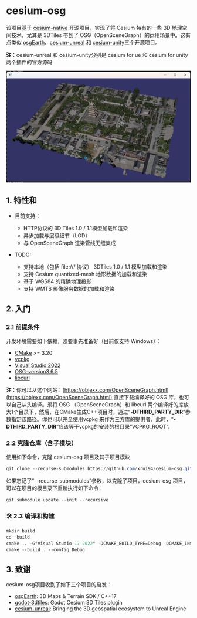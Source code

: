 # cesium-osg

该项目基于 [cesium-native](https://github.com/CesiumGS/cesium-native) 开源项目，实现了将 Cesium 特有的一些 3D 地理空间技术，尤其是 3DTiles 带到了 OSG（OpenSceneGraph）的运用场景中。这有点类似 [osgEarth](https://github.com/gwaldron/osgearth)、[cesium-unreal](https://github.com/CesiumGS/cesium-unreal) 和 [cesium-unity](https://github.com/CesiumGS/cesium-unreal)三个开源项目。

**注**：cesium-unreal 和 cesium-unity分别是 cesium for ue 和 cesium for unity两个插件的官方源码

![test_01.png](./screenshot/test_01.png)

## 1. 特性和

- 目前支持：
  - HTTP协议的 3D Tiles 1.0 / 1.1模型加载和渲染
  - 异步加载与层级细节（LOD）
  - 与 OpenSceneGraph 渲染管线无缝集成

- TODO:
  - 支持本地（包括 file:/// 协议） 3DTiles 1.0 / 1.1 模型加载和渲染
  - 支持 Cesium quantized-mesh 地形数据的加载和渲染
  - 基于 WGS84 的精确地理投影
  - 支持 WMTS 影像服务数据的加载和渲染

## 2. 入门

### 2.1 前提条件

开发环境需要如下依赖，须要事先准备好（目前仅支持 Windows）：

- [CMake](https://cmake.org/) >= 3.20
- [vcpkg](https://learn.microsoft.com/zh-cn/vcpkg/get_started/get-started)
- [Visual Studio 2022](https://visualstudio.microsoft.com/)
- [OSG-version3.6.5](www.openscenegraph.org)
- [libcurl](https://curl.se/libcurl/)

**注**：你可以从这个网站：[https://objexx.com/OpenSceneGraph.html](https://objexx.com/OpenSceneGraph.html) 直接下载编译好的 OSG 库，也可以自己从头编译。须将 OSG （OpenSceneGraph）和 libcurl 两个编译好的库放大1个目录下，然后，在CMake生成C++项目时，通过“**-DTHIRD_PARTY_DIR**”参数指定该路径。你也可以完全使用vcpkg 来作为三方库的提供者，此时，“**-DTHIRD_PARTY_DIR**”应该等于vcpkg的安装的根目录“VCPKG_ROOT”.

### 2.2 克隆仓库（含子模块）

使用如下命令，克隆 cesium-osg 项目及其子项目模块

```powershell
git clone --recurse-submodules https://github.com/xrui94/cesium-osg.git
```

如果忘记了“--recurse-submodules”参数，以克隆子项目，cesium-osg 项目，可以在项目的根目录下重新执行如下命令：

```powershell
git submodule update --init --recursive
```

### 🛠 2.3 编译和构建

```ps
mkdir build
cd  build
cmake .. -G"Visual Studio 17 2022" -DCMAKE_BUILD_TYPE=Debug -DCMAKE_INSTALL_PREFIX="./build/install" -DTHIRD_PARTY_DIR=C:/env/libc++
cmake --build . --config Debug
```

## 3. 致谢

cesium-osg项目收到了如下三个项目的启发：
- [osgEarth](https://github.com/gwaldron/osgearth): 3D Maps & Terrain SDK / C++17
- [godot-3dtiles](https://github.com/wxzen/godot-3dtiles): Godot Cesium 3D Tiles plugin
- [cesium-unreal](https://github.com/CesiumGS/cesium-unreal): Bringing the 3D geospatial ecosystem to Unreal Engine